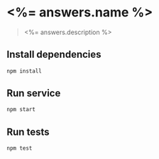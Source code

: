 # <%= answers.name %>
> <%= answers.description %>


## Install dependencies

```bash
npm install
```

## Run service

```bash
npm start
```

## Run tests

```bash
npm test
```
